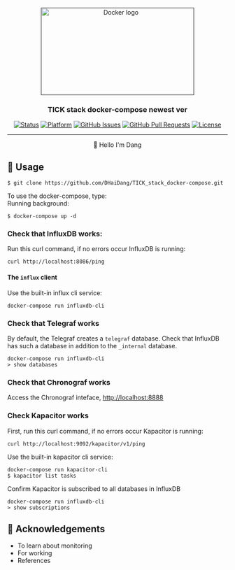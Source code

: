 <p align="center">
  <a href="" rel="noopener">
 <img width=350px height=200px src="https://i.imgur.com/PgdzSa8.png" alt="Docker logo"></a>
</p>

<h3 align="center">TICK stack docker-compose newest ver</h3>

<div align="center">

[![Status](https://img.shields.io/badge/status-active-success.svg)]()
[![Platform](https://img.shields.io/badge/platform-TICKstack-orange.svg)](https://www.influxdata.com/blog/introduction-to-influxdatas-influxdb-and-tick-stack/)
[![GitHub Issues](https://img.shields.io/github/issues/DHaiDang/TICK_stack_docker-compose.svg)](https://github.com/DHaiDang/TICK_stack_docker-compose/issues)
[![GitHub Pull Requests](https://img.shields.io/github/issues-pr/DHaiDang/TICK_stack_docker-compose.svg)](https://github.com/DHaiDang/TICK_stack_docker-compose/pulls)
[![License](https://img.shields.io/badge/license-InfluxData-blue.svg)](https://github.com/influxdata)

</div>

---

<p align="center"> 🤖 Hello I'm Dang
</p>

## 🎈 Usage <a name = "usage"></a>

```
$ git clone https://github.com/DHaiDang/TICK_stack_docker-compose.git
```

To use the docker-compose, type:<br>
Running background:

```
$ docker-compose up -d
```

### Check that InfluxDB works:

Run this curl command, if no errors occur InfluxDB is running:

    curl http://localhost:8086/ping

#### The `influx` client

Use the built-in influx cli service:

    docker-compose run influxdb-cli

### Check that Telegraf works

By default, the Telegraf creates a `telegraf` database.
Check that InfluxDB has such a database in addition to the `_internal` database.

    docker-compose run influxdb-cli
    > show databases

### Check that Chronograf works

Access the Chronograf inteface, [http://localhost:8888](http://localhost:8888)

### Check Kapacitor works

First, run this curl command, if no errors occur Kapacitor is running:

    curl http://localhost:9092/kapacitor/v1/ping


Use the built-in kapacitor cli service:

    docker-compose run kapacitor-cli
    $ kapacitor list tasks

Confirm Kapacitor is subscribed to all databases in InfluxDB

    docker-compose run influxdb-cli
    > show subscriptions

## 🎉 Acknowledgements <a name = "acknowledgement"></a>

- To learn about monitoring
- For working
- References
